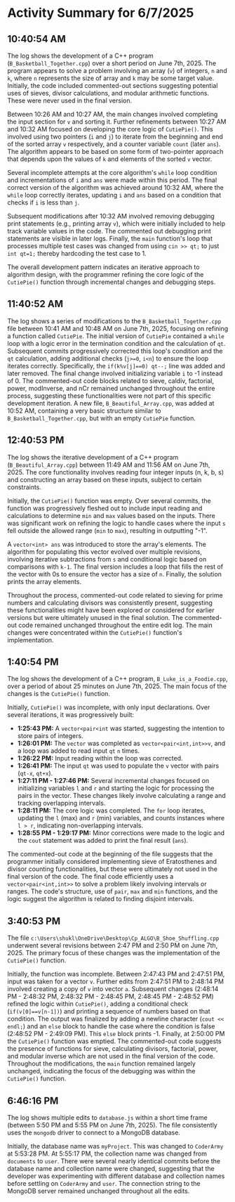 # Activity Summary for 6/7/2025

## 10:40:54 AM
The log shows the development of a C++ program (`B_Basketball_Together.cpp`) over a short period on June 7th, 2025.  The program appears to solve a problem involving an array (`v`) of integers,  `n` and `k`, where `n` represents the size of array and `k` may be some target value.  Initially, the code included commented-out sections suggesting potential uses of sieves, divisor calculations, and modular arithmetic functions.  These were never used in the final version.

Between 10:26 AM and 10:27 AM, the main changes involved completing the input section for `v` and sorting it.  Further refinements between 10:27 AM and 10:32 AM focused on developing the core logic of `CutiePie()`. This involved using two pointers (`i` and `j`) to iterate from the beginning and end of the sorted array `v` respectively, and a counter variable `count` (later `ans`). The algorithm appears to be based on some form of two-pointer approach that depends upon the values of `k` and elements of the sorted `v` vector.

Several incomplete attempts at the core algorithm's `while` loop condition and  incrementations of `i` and `ans` were made within this period. The final correct version of the algorithm was achieved around 10:32 AM, where the `while` loop correctly iterates, updating `i` and `ans` based on a condition that checks if `i` is less than `j`.

Subsequent modifications after 10:32 AM involved removing debugging print statements (e.g., printing array `v`), which were initially included to help track variable values in the code. The commented out debugging print statements are visible in later logs. Finally, the `main` function's loop that processes multiple test cases was changed from using `cin >> qt;` to just `int qt=1;` thereby hardcoding the test case to 1.

The overall development pattern indicates an iterative approach to algorithm design, with the programmer refining the core logic of the `CutiePie()` function through incremental changes and debugging steps.


## 11:40:52 AM
The log shows a series of modifications to the `B_Basketball_Together.cpp` file between 10:41 AM and 10:48 AM on June 7th, 2025, focusing on refining a function called `CutiePie`.  The initial version of `CutiePie` contained a `while` loop with a logic error in the termination condition and the calculation of `qt`. Subsequent commits progressively corrected this loop's condition and  the `qt` calculation, adding additional checks (`j>=0`, `i<n`) to ensure the loop iterates correctly.  Specifically, the `if(k%v[j]==0) qt--;` line was added and later removed. The final change involved initializing variable `i` to -1 instead of 0.  The commented-out code blocks related to sieve, caldiv, factorial, power, modInverse, and nCr remained unchanged throughout the entire process, suggesting these functionalities were not part of this specific development iteration.  A new file, `B_Beautiful_Array.cpp`, was added at 10:52 AM, containing a very basic structure similar to  `B_Basketball_Together.cpp`, but with an empty `CutiePie` function.


## 12:40:53 PM
The log shows the iterative development of a C++ program (`B_Beautiful_Array.cpp`) between 11:49 AM and 11:56 AM on June 7th, 2025.  The core functionality involves reading four integer inputs (n, k, b, s) and constructing an array based on these inputs, subject to certain constraints.

Initially, the `CutiePie()` function was empty.  Over several commits, the function was progressively fleshed out to include input reading and calculations to determine `min` and `max` values based on the inputs.  There was significant work on refining the logic to handle cases where the input `s` fell outside the allowed range (`min` to `max`), resulting in outputting "-1".

A `vector<int> ans` was introduced to store the array's elements.  The algorithm for populating this vector evolved over multiple revisions, involving iterative subtractions from `s` and conditional logic based on comparisons with `k-1`.  The final version includes a loop that fills the rest of the vector with 0s to ensure the vector has a size of `n`.  Finally, the solution prints the array elements.

Throughout the process, commented-out code related to sieving for prime numbers and calculating divisors was consistently present, suggesting these functionalities might have been explored or considered for earlier versions but were ultimately unused in the final solution.  The commented-out code remained unchanged throughout the entire edit log.  The main changes were concentrated within the `CutiePie()` function's implementation.


## 1:40:54 PM
The log shows the development of a C++ program, `B_Luke_is_a_Foodie.cpp`, over a period of about 25 minutes on June 7th, 2025.  The main focus of the changes is the `CutiePie()` function.

Initially, `CutiePie()` was incomplete, with only input declarations.  Over several iterations, it was progressively built:

* **1:25:43 PM:** A `vector<pair<int` was started, suggesting the intention to store pairs of integers.
* **1:26:01 PM:** The `vector` was completed as `vector<pair<int,int>>v`, and a loop was added to read input `qt`  `n` times.
* **1:26:22 PM:**  Input reading within the loop was corrected.
* **1:26:41 PM:** The input `qt` was used to populate the `v` vector with pairs (`qt-x`, `qt+x`).
* **1:27:11 PM - 1:27:46 PM:** Several incremental changes focused on initializing variables `l` and `r` and starting the logic for processing the pairs in the vector.  These changes likely involve calculating a range and tracking overlapping intervals.
* **1:28:11 PM:** The core logic was completed. The `for` loop iterates, updating the `l` (max) and `r` (min) variables, and counts instances where `l > r`, indicating non-overlapping intervals.
* **1:28:55 PM - 1:29:17 PM:** Minor corrections were made to the logic and the `cout` statement was added to print the final result (`ans`).

The commented-out code at the beginning of the file suggests that the programmer initially considered implementing sieve of Eratosthenes and divisor counting functionalities, but these were ultimately not used in the final version of the code.  The final code efficiently uses a `vector<pair<int,int>>` to solve a problem likely involving intervals or ranges. The code's structure, use of `pair`, `max` and `min` functions, and the logic suggest the algorithm is related to finding disjoint intervals.


## 3:40:53 PM
The file `c:\Users\shukl\OneDrive\Desktop\Cp_ALGO\B_Shoe_Shuffling.cpp` underwent several revisions between 2:47 PM and 2:50 PM on June 7th, 2025.  The primary focus of these changes was the implementation of the `CutiePie()` function.

Initially, the function was incomplete.  Between 2:47:43 PM and 2:47:51 PM, input was taken for a vector `v`.  Further edits from 2:47:51 PM to 2:48:14 PM involved creating a copy of `v` into vector `a`.  Subsequent changes (2:48:14 PM - 2:48:32 PM, 2:48:32 PM - 2:48:45 PM, 2:48:45 PM - 2:48:52 PM) refined the logic within  `CutiePie()`, adding a conditional check (`if(v[0]==v[n-1])`) and printing a sequence of numbers based on that condition.  The output was finalized by adding a newline character (`cout << endl;`) and an `else` block to handle the case where the condition is false (2:48:52 PM - 2:49:09 PM). This `else` block prints -1. Finally, at 2:50:00 PM the `CutiePie()` function was emptied.  The commented-out code suggests the presence of functions for sieve, calculating divisors, factorial, power, and modular inverse which are not used in the final version of the code.  Throughout the modifications, the `main` function remained largely unchanged, indicating the focus of the debugging was within the `CutiePie()` function.


## 6:46:16 PM
The log shows multiple edits to `database.js` within a short time frame (between 5:50 PM and 5:55 PM on June 7th, 2025).  The file consistently uses the `mongodb` driver to connect to a MongoDB database.

Initially, the database name was `myProject`.  This was changed to `CoderArmy` at 5:53:28 PM.  At 5:55:17 PM, the collection name was changed from `documents` to `user`.  There were several nearly identical commits before the database name and collection name were changed, suggesting that the developer was experimenting with different database and collection names before settling on `CoderArmy` and `user`.  The connection string to the MongoDB server remained unchanged throughout all the edits.
